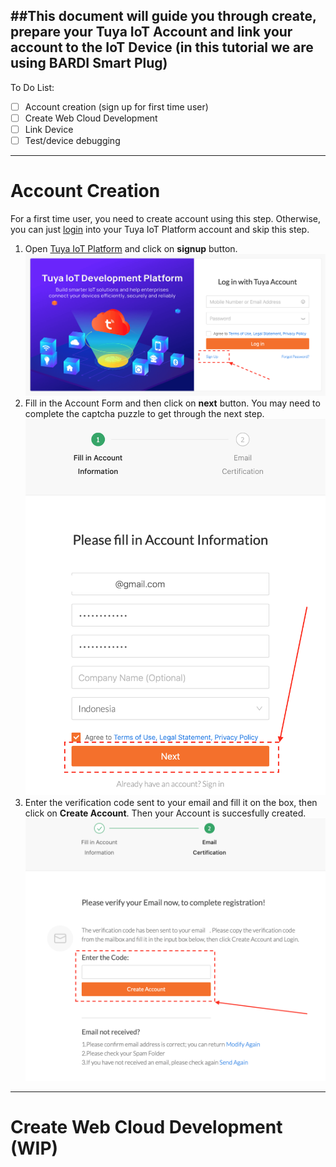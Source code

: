 ##This document will guide you through create, prepare your Tuya IoT Account and link your account to the IoT Device (in this tutorial we are using BARDI Smart Plug)
---

To Do List: 
- [ ] Account creation (sign up for first time user)
- [ ] Create Web Cloud Development 
- [ ] Link Device 
- [ ] Test/device debugging

---
# Account Creation
For a first time user, you need to create account using this step. Otherwise, you can just [login](https://iot.tuya.com) into your Tuya IoT Platform account and skip this step. 
1. Open [Tuya IoT Platform](https://iot.tuya.com) and click on **signup** button.
![signup](./../img/signup_1.png)
2. Fill in the Account Form and then click on **next** button. You may need to complete the captcha puzzle to get through the next step.
![Form filling](./../img/signup_2.png)
3. Enter the verification code sent to your email and fill it on the box, then click on **Create Account**. Then your Account is succesfully created. 
![Authentication Code](./../img/signup_3.png)

---
# Create Web Cloud Development (WIP)